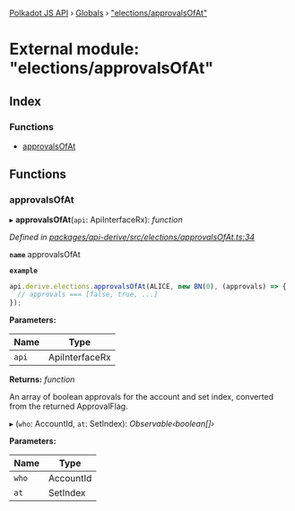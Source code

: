 [Polkadot JS API](../README.md) › [Globals](../globals.md) › ["elections/approvalsOfAt"](_elections_approvalsofat_.md)

# External module: "elections/approvalsOfAt"

## Index

### Functions

* [approvalsOfAt](_elections_approvalsofat_.md#approvalsofat)

## Functions

###  approvalsOfAt

▸ **approvalsOfAt**(`api`: ApiInterfaceRx): *function*

*Defined in [packages/api-derive/src/elections/approvalsOfAt.ts:34](https://github.com/polkadot-js/api/blob/a695d2a5b5/packages/api-derive/src/elections/approvalsOfAt.ts#L34)*

**`name`** approvalsOfAt

**`example`** 
<BR>

```javascript
api.derive.elections.approvalsOfAt(ALICE, new BN(0), (approvals) => {
  // approvals === [false, true, ...]
});
```

**Parameters:**

Name | Type |
------ | ------ |
`api` | ApiInterfaceRx |

**Returns:** *function*

An array of boolean approvals for the account and set index, converted from the returned ApprovalFlag.

▸ (`who`: AccountId, `at`: SetIndex): *Observable‹boolean[]›*

**Parameters:**

Name | Type |
------ | ------ |
`who` | AccountId |
`at` | SetIndex |
